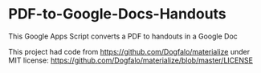 # PDF-to-Google-Docs-Handouts
This Google Apps Script converts a PDF to handouts in a Google Doc 


This project had code from https://github.com/Dogfalo/materialize
under MIT license: https://github.com/Dogfalo/materialize/blob/master/LICENSE
